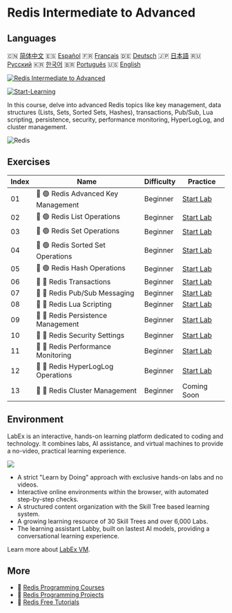 # Redis Intermediate to Advanced

## Languages

🇨🇳 [简体中文](README_zh.md) 🇪🇸 [Español](README_es.md) 🇫🇷 [Français](README_fr.md) 🇩🇪 [Deutsch](README_de.md) 🇯🇵 [日本語](README_ja.md) 🇷🇺 [Русский](README_ru.md) 🇰🇷 [한국어](README_ko.md) 🇧🇷 [Português](README_pt.md) 🇺🇸 [English](README.md) 

[![Redis Intermediate to Advanced](https://cover-creator.labex.io/redis-intermediate-to-advanced.png)](https://labex.io/courses/redis-intermediate-to-advanced)

[![Start-Learning](https://img.shields.io/badge/Start-Learning-whitesmoke?style=for-the-badge)](https://labex.io/courses/redis-intermediate-to-advanced)

In this course, delve into advanced Redis topics like key management, data structures (Lists, Sets, Sorted Sets, Hashes), transactions, Pub/Sub, Lua scripting, persistence, security, performance monitoring, HyperLogLog, and cluster management.

![Redis](https://img.shields.io/badge/Redis-whitesmoke?style=for-the-badge&logo=redis)


## Exercises

|   Index | Name                                | Difficulty   | Practice                                                                                                      |
|---------|-------------------------------------|--------------|---------------------------------------------------------------------------------------------------------------|
|      01 | 📖 🟢 Redis Advanced Key Management | Beginner     | <a target='_blank' href='https://labex.io/tutorials/redis-redis-advanced-key-management-552094'>Start Lab</a> |
|      02 | 📖 🟢 Redis List Operations         | Beginner     | <a target='_blank' href='https://labex.io/tutorials/redis-redis-list-operations-552098'>Start Lab</a>         |
|      03 | 📖 🟢 Redis Set Operations          | Beginner     | <a target='_blank' href='https://labex.io/tutorials/redis-redis-set-operations-552104'>Start Lab</a>          |
|      04 | 📖 🟢 Redis Sorted Set Operations   | Beginner     | <a target='_blank' href='https://labex.io/tutorials/redis-redis-sorted-set-operations-552105'>Start Lab</a>   |
|      05 | 📖 🟢 Redis Hash Operations         | Beginner     | <a target='_blank' href='https://labex.io/tutorials/redis-redis-hash-operations-552096'>Start Lab</a>         |
|      06 | 📖 🔵 Redis Transactions            | Beginner     | <a target='_blank' href='https://labex.io/tutorials/redis-redis-transactions-552106'>Start Lab</a>            |
|      07 | 📖 🔵 Redis Pub/Sub Messaging       | Beginner     | <a target='_blank' href='https://labex.io/tutorials/redis-redis-pub-sub-messaging-552102'>Start Lab</a>       |
|      08 | 📖 🔵 Redis Lua Scripting           | Beginner     | <a target='_blank' href='https://labex.io/tutorials/redis-redis-lua-scripting-552099'>Start Lab</a>           |
|      09 | 📖 🔵 Redis Persistence Management  | Beginner     | <a target='_blank' href='https://labex.io/tutorials/redis-redis-persistence-management-552101'>Start Lab</a>  |
|      10 | 📖 🔵 Redis Security Settings       | Beginner     | <a target='_blank' href='https://labex.io/tutorials/redis-redis-security-settings-552103'>Start Lab</a>       |
|      11 | 📖 🔵 Redis Performance Monitoring  | Beginner     | <a target='_blank' href='https://labex.io/tutorials/redis-redis-performance-monitoring-552100'>Start Lab</a>  |
|      12 | 📖 🔵 Redis HyperLogLog Operations  | Beginner     | <a target='_blank' href='https://labex.io/tutorials/redis-redis-hyperloglog-operations-552097'>Start Lab</a>  |
|      13 | 📖 🔵 Redis Cluster Management      | Beginner     | Coming Soon                                                                                                   |

## Environment

LabEx is an interactive, hands-on learning platform dedicated to coding and technology. It combines labs, AI assistance, and virtual machines to provide a no-video, practical learning experience.

![](https://tutorial-screenshot.getvm.io/images/vm-1725247253.png)

- A strict "Learn by Doing" approach with exclusive hands-on labs and no videos.
- Interactive online environments within the browser, with automated step-by-step checks.
- A structured content organization with the Skill Tree based learning system.
- A growing learning resource of 30 Skill Trees and over 6,000 Labs.
- The learning assistant Labby, built on lastest AI models, providing a conversational learning experience.

Learn more about [LabEx VM](https://support.labex.io/using-labex/virtual-machine).

## More

- 🔗 [Redis Programming Courses](https://github.com/labex-labs/awesome-programming-courses)
- 🔗 [Redis Programming Projects](https://github.com/labex-labs/awesome-programming-projects)
- 🔗 [Redis Free Tutorials](https://github.com/labex-labs/redis-free-tutorials)

